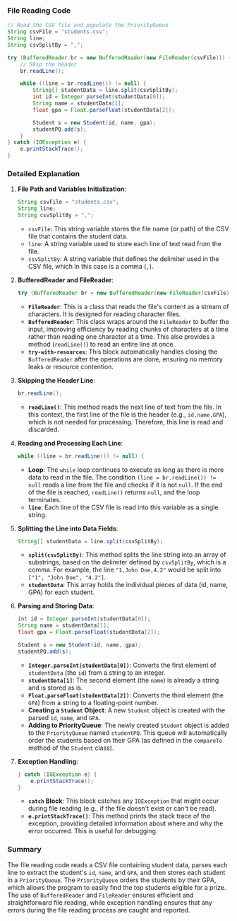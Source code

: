 
### File Reading Code

```java
// Read the CSV file and populate the PriorityQueue
String csvFile = "students.csv";
String line;
String csvSplitBy = ",";

try (BufferedReader br = new BufferedReader(new FileReader(csvFile))) {
    // Skip the header
    br.readLine();

    while ((line = br.readLine()) != null) {
        String[] studentData = line.split(csvSplitBy);
        int id = Integer.parseInt(studentData[0]);
        String name = studentData[1];
        float gpa = Float.parseFloat(studentData[2]);

        Student s = new Student(id, name, gpa);
        studentPQ.add(s);
    }
} catch (IOException e) {
    e.printStackTrace();
}
```

### Detailed Explanation

1. **File Path and Variables Initialization**:
   ```java
   String csvFile = "students.csv";
   String line;
   String csvSplitBy = ",";
   ```
   - `csvFile`: This string variable stores the file name (or path) of the CSV file that contains the student data.
   - `line`: A string variable used to store each line of text read from the file.
   - `csvSplitBy`: A string variable that defines the delimiter used in the CSV file, which in this case is a comma (`,`).

2. **BufferedReader and FileReader**:
   ```java
   try (BufferedReader br = new BufferedReader(new FileReader(csvFile))) {
   ```
   - **`FileReader`**: This is a class that reads the file's content as a stream of characters. It is designed for reading character files.
   - **`BufferedReader`**: This class wraps around the `FileReader` to buffer the input, improving efficiency by reading chunks of characters at a time rather than reading one character at a time. This also provides a method (`readLine()`) to read an entire line at once.
   - **`try-with-resources`**: This block automatically handles closing the `BufferedReader` after the operations are done, ensuring no memory leaks or resource contention.

3. **Skipping the Header Line**:
   ```java
   br.readLine();
   ```
   - **`readLine()`**: This method reads the next line of text from the file. In this context, the first line of the file is the header (e.g., `id,name,GPA`), which is not needed for processing. Therefore, this line is read and discarded.

4. **Reading and Processing Each Line**:
   ```java
   while ((line = br.readLine()) != null) {
   ```
   - **Loop**: The `while` loop continues to execute as long as there is more data to read in the file. The condition `(line = br.readLine()) != null` reads a line from the file and checks if it is not `null`. If the end of the file is reached, `readLine()` returns `null`, and the loop terminates.
   - **`line`**: Each line of the CSV file is read into this variable as a single string.

5. **Splitting the Line into Data Fields**:
   ```java
   String[] studentData = line.split(csvSplitBy);
   ```
   - **`split(csvSplitBy)`**: This method splits the line string into an array of substrings, based on the delimiter defined by `csvSplitBy`, which is a comma. For example, the line `"1,John Doe,4.2"` would be split into `["1", "John Doe", "4.2"]`.
   - **`studentData`**: This array holds the individual pieces of data (id, name, GPA) for each student.

6. **Parsing and Storing Data**:
   ```java
   int id = Integer.parseInt(studentData[0]);
   String name = studentData[1];
   float gpa = Float.parseFloat(studentData[2]);

   Student s = new Student(id, name, gpa);
   studentPQ.add(s);
   ```
   - **`Integer.parseInt(studentData[0])`**: Converts the first element of `studentData` (the `id`) from a string to an integer.
   - **`studentData[1]`**: The second element (the `name`) is already a string and is stored as is.
   - **`Float.parseFloat(studentData[2])`**: Converts the third element (the `GPA`) from a string to a floating-point number.
   - **Creating a `Student` Object**: A new `Student` object is created with the parsed `id`, `name`, and `GPA`.
   - **Adding to PriorityQueue**: The newly created `Student` object is added to the `PriorityQueue` named `studentPQ`. This queue will automatically order the students based on their GPA (as defined in the `compareTo` method of the `Student` class).

7. **Exception Handling**:
   ```java
   } catch (IOException e) {
       e.printStackTrace();
   }
   ```
   - **`catch` Block**: This block catches any `IOException` that might occur during file reading (e.g., if the file doesn't exist or can't be read).
   - **`e.printStackTrace()`**: This method prints the stack trace of the exception, providing detailed information about where and why the error occurred. This is useful for debugging.

### Summary

The file reading code reads a CSV file containing student data, parses each line to extract the student's `id`, `name`, and `GPA`, and then stores each student in a `PriorityQueue`. The `PriorityQueue` orders the students by their GPA, which allows the program to easily find the top students eligible for a prize. The use of `BufferedReader` and `FileReader` ensures efficient and straightforward file reading, while exception handling ensures that any errors during the file reading process are caught and reported.